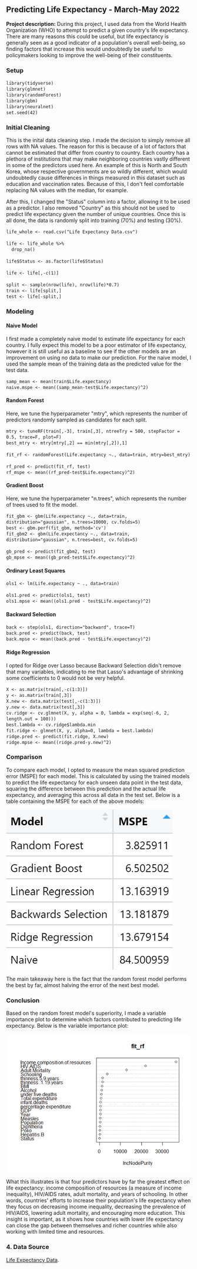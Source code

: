 ## Predicting Life Expectancy - March-May 2022

**Project description:** During this project, I used data from the World Health Organization (WHO) to attempt to predict a given country's life expectancy. There are many reasons this could be useful, but life expectancy is generally seen as a good indicator of a population's overall well-being, so finding factors that increase this would undoubtedly be useful to policymakers looking to improve the well-being of their constituents.

### Setup


```{r}
library(tidyverse)
library(glmnet)
library(randomForest)
library(gbm)
library(neuralnet)
set.seed(42)
```

### Initial Cleaning

This is the inital data cleaning step. I made the decision to simply remove all rows with NA values. The reason for this is because of a lot of factors that cannot be estimated that differ from country to country. Each country has a plethora of institutions that may make neighboring countries vastly different in some of the predictors used here. An example of this is North and South Korea, whose respective governments are so wildly different, which would undoubtedly cause differences in things measured in this dataset such as education and vaccination rates. Because of this, I don't feel comfortable replacing NA values with the median, for example.

After this, I changed the "Status" column into a factor, allowing it to be used as a predictor. I also removed "Country" as this should not be used to predict life expectancy given the number of unique countries. Once this is all done, the data is randomly split into training (70%) and testing (30%). 

```{r}
life_whole <- read.csv("Life Expectancy Data.csv")

life <- life_whole %>%
  drop_na()
  
life$Status <- as.factor(life$Status)

life <- life[,-c(1)]

split <- sample(nrow(life), nrow(life)*0.7)
train <- life[split,]
test <- life[-split,]

```

### Modeling
#### Naive Model

I first made a completely naive model to estimate life expectancy for each country. I fully expect this model to be a poor estimator of life expectancy, however it is still useful as a baseline to see if the other models are an improvement on using no data to make our prediction. For the naive model, I used the sample mean of the training data as the predicted value for the test data.

```{r}
samp_mean <- mean(train$Life.expectancy)
naive.mspe <- mean((samp_mean-test$Life.expectancy)^2)
```
#### Random Forest

Here, we tune the hyperparameter "mtry", which represents the number of predictors randomly sampled as candidates for each split.

```{r}
mtry <- tuneRF(train[,-3], train[,3], ntreeTry = 500, stepFactor = 0.5, trace=F, plot=F)
best_mtry <- mtry[mtry[,2] == min(mtry[,2]),1]

fit_rf <- randomForest(Life.expectancy ~., data=train, mtry=best_mtry)

rf_pred <- predict(fit_rf, test)
rf_mspe <- mean((rf_pred-test$Life.expectancy)^2)
```
#### Gradient Boost

Here, we tune the hyperparameter "n.trees", which represents the number of trees used to fit the model.

```{r}
fit_gbm <- gbm(Life.expectancy ~., data=train, distribution="gaussian", n.trees=10000, cv.folds=5)
best <- gbm.perf(fit_gbm, method='cv')
fit_gbm2 <- gbm(Life.expectancy ~., data=train, distribution="gaussian", n.trees=best, cv.folds=5)

gb_pred <- predict(fit_gbm2, test)
gb_mpse <- mean((gb_pred-test$Life.expectancy)^2)
```
#### Ordinary Least Squares
```{r}
ols1 <- lm(Life.expectancy ~ ., data=train)

ols1.pred <- predict(ols1, test)
ols1.mpse <- mean((ols1.pred - test$Life.expectancy)^2)
```
#### Backward Selection
```{r}
back <- step(ols1, direction="backward", trace=T)
back.pred <- predict(back, test)
back.mpse <- mean((back.pred - test$Life.expectancy)^2)
```
#### Ridge Regression

I opted for Ridge over Lasso because Backward Selection didn't remove that many variables, indicating to me that Lasso's advantage of shrinking some coefficients to 0 would not be very helpful.

```{r}
X <- as.matrix(train[,-c(1:3)])
y <- as.matrix(train[,3])
X.new <- data.matrix(test[,-c(1:3)])
y.new <- data.matrix(test[,3])
cv.ridge <- cv.glmnet(X, y, alpha = 0, lambda = exp(seq(-6, 2, length.out = 100)))
best.lambda <- cv.ridge$lambda.min
fit.ridge <- glmnet(X, y, alpha=0, lambda = best.lambda)
ridge.pred <- predict(fit.ridge, X.new)
ridge.mpse <- mean((ridge.pred-y.new)^2)
```
### Comparison

To compare each model, I opted to measure the mean squared prediction error (MSPE) for each model. This is calculated by using the trained models to predict the life expectancy for each unseen data point in the test data, squaring the difference between this prediction and the actual life expectancy, and averaging this across all data in the test set. Below is a table containing the MSPE for each of the above models:

<img src="images/life_table.png?raw=true"/>

The main takeaway here is the fact that the random forest model performs the best by far, almost halving the error of the next best model.

### Conclusion

Based on the random forest model's superiority, I made a variable importance plot to determine which factors contributed to predicting life expectancy. Below is the variable importance plot:

<img src="images/rf.png?raw=true"/>

What this illustrates is that four predictors have by far the greatest effect on life expectancy: income composition of resources (a measure of income inequality), HIV/AIDS rates, adult mortality, and years of schooling. In other words, countries' efforts to increase their population's life expectancy when they focus on decreasing income inequality, decreasing the prevalence of HIV/AIDS, lowering adult mortality, and encouraging more education. This insight is important, as it shows how countries with lower life expectancy can close the gap between themselves and richer countries while also working with limited time and resources.

### 4. Data Source

[Life Expectancy Data](https://www.kaggle.com/datasets/kumarajarshi/life-expectancy-who).
